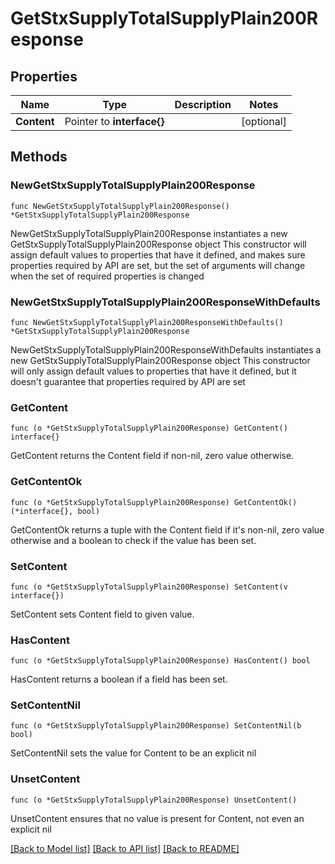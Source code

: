 # GetStxSupplyTotalSupplyPlain200Response

## Properties

Name | Type | Description | Notes
------------ | ------------- | ------------- | -------------
**Content** | Pointer to **interface{}** |  | [optional] 

## Methods

### NewGetStxSupplyTotalSupplyPlain200Response

`func NewGetStxSupplyTotalSupplyPlain200Response() *GetStxSupplyTotalSupplyPlain200Response`

NewGetStxSupplyTotalSupplyPlain200Response instantiates a new GetStxSupplyTotalSupplyPlain200Response object
This constructor will assign default values to properties that have it defined,
and makes sure properties required by API are set, but the set of arguments
will change when the set of required properties is changed

### NewGetStxSupplyTotalSupplyPlain200ResponseWithDefaults

`func NewGetStxSupplyTotalSupplyPlain200ResponseWithDefaults() *GetStxSupplyTotalSupplyPlain200Response`

NewGetStxSupplyTotalSupplyPlain200ResponseWithDefaults instantiates a new GetStxSupplyTotalSupplyPlain200Response object
This constructor will only assign default values to properties that have it defined,
but it doesn't guarantee that properties required by API are set

### GetContent

`func (o *GetStxSupplyTotalSupplyPlain200Response) GetContent() interface{}`

GetContent returns the Content field if non-nil, zero value otherwise.

### GetContentOk

`func (o *GetStxSupplyTotalSupplyPlain200Response) GetContentOk() (*interface{}, bool)`

GetContentOk returns a tuple with the Content field if it's non-nil, zero value otherwise
and a boolean to check if the value has been set.

### SetContent

`func (o *GetStxSupplyTotalSupplyPlain200Response) SetContent(v interface{})`

SetContent sets Content field to given value.

### HasContent

`func (o *GetStxSupplyTotalSupplyPlain200Response) HasContent() bool`

HasContent returns a boolean if a field has been set.

### SetContentNil

`func (o *GetStxSupplyTotalSupplyPlain200Response) SetContentNil(b bool)`

 SetContentNil sets the value for Content to be an explicit nil

### UnsetContent
`func (o *GetStxSupplyTotalSupplyPlain200Response) UnsetContent()`

UnsetContent ensures that no value is present for Content, not even an explicit nil

[[Back to Model list]](../README.md#documentation-for-models) [[Back to API list]](../README.md#documentation-for-api-endpoints) [[Back to README]](../README.md)


